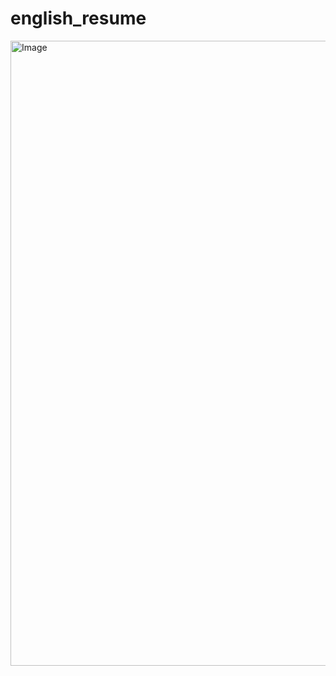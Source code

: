 # english_resume

<img width=800 height="1000" alt="Image" src="https://github.com/user-attachments/assets/695aa06f-05a1-4800-9b2c-793a4efa099e" />
